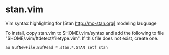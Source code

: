 stan.vim
========

Vim syntax highlighting for [Stan http://mc-stan.org] modeling lauguage 


To install, copy stan.vim to $HOME/.vim/syntax and add the following to
file "$HOME/.vim/ftdetect/filetype.vim". If this file does not exist, 
create one. 

    au BufNewFile,BufRead *.stan,*.STAN setf stan
